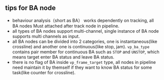 ## tips for BA node ##
- behaviour analysis（short as BA） works dependently on tracking, all BA nodes Must attached after track node in pipeline.
- all types of BA nodes support multi-channel, single instance of BA node supports multi channels as input.
- all BA nodes can be divided into 2 categories, one is instantaneous(like crossline) and another one is continuous(like stop, jam). `vp_ba_type` contains pair member for continuous BA such as `STOP` and `UNSTOP`, which means target enter BA status and leave BA status.
- there is no flag of BA inside `vp_frame_target` type, all nodes in pipeline need maintain it by themself if they want to know BA status for some task(like counter for crossline).